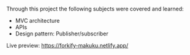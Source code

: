 Through this project the following subjects were covered and learned:

- MVC architecture
- APIs
- Design pattern: Publisher/subscriber

Live preview:
https://forkify-makuku.netlify.app/
